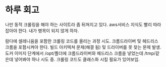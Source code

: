# 하루 회고
나만 동적 크롤링을 해야 하는 사이트라 좀 뒤쳐지고 있다.
aws서비스 지식도 빨리 따라잡아야 한다.
내가 병목이 되지 않게 하자.

람다에 셀레니움을 포함한 크롤링 코드를 올리는 과정 시도.
크롬드라이버 및 헤드리스 크롬을 포함시켜야 한다.
빌드 아키텍쳐 문제(해결 됨) 및 드라이버를 못 찾는 문제 발생.
도커 이미지 단계에서 /opt/폴더에 크롬드라이버와 헤드리스 크롬을 넣었는데
/tmp/같은데 넣어봐야 하나 시도 중.
크롤링 코드도 클래스화 시킬 필요가 있어보임.

